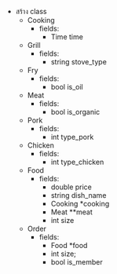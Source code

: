 - สร้าง class
  - Cooking
    - fields:
      - Time time
  - Grill
    - fields:
      - string stove_type
  - Fry
    - fields:
      - bool is_oil
  - Meat
    - fields:
      - bool is_organic
  - Pork
    - fields:
      - int type_pork
  - Chicken
    - fields:
      - int type_chicken
  - Food
    - fields:
      - double price
      - string dish_name
      - Cooking *cooking
      - Meat **meat
      - int size
  - Order
    - fields:
      - Food *food
      - int size;
      - bool is_member